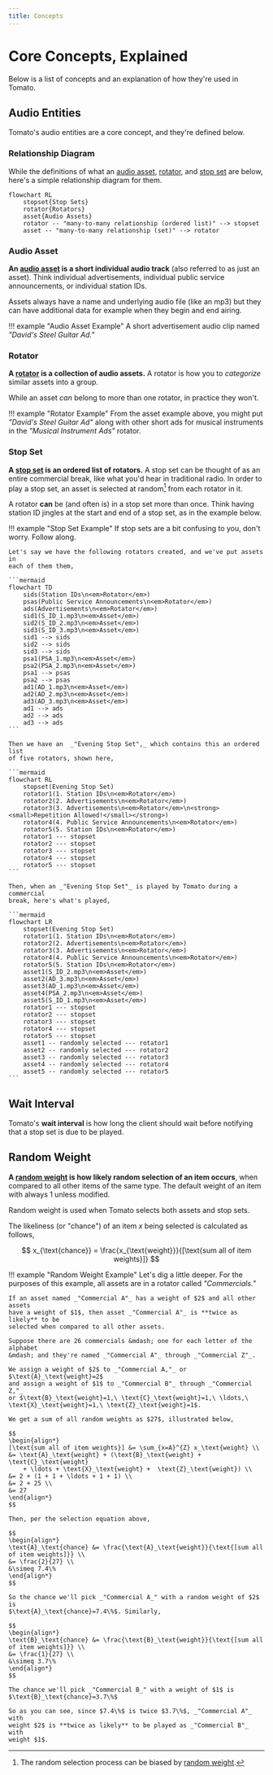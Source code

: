 ```yaml
---
title: Concepts
---
```


# Core Concepts, Explained

Below is a list of concepts and an explanation of how they're used in Tomato.


## Audio Entities

Tomato's audio entities are a core concept, and they're defined below.


### Relationship Diagram

While the definitions of what an [audio asset](#audio-asset), [rotator](#rotator),
and [stop set](#stop-set) are below, here's a simple relationship diagram for
them.

```mermaid
flowchart RL
    stopset{Stop Sets}
    rotator{Rotators}
    asset{Audio Assets}
    rotator -- "many-to-many relationship (ordered list)" --> stopset
    asset -- "many-to-many relationship (set)" --> rotator
```


### Audio Asset
**An <u>audio asset</u> is a short individual audio track** (also referred to as just
an asset). Think individual advertisements, individual public service
announcements, or individual station IDs.

Assets always have a name and underlying audio file (like an mp3) but they can
have additional data for example when they begin and end airing.

!!! example "Audio Asset Example"
    A short advertisement audio clip named _"David's Steel Guitar Ad."_

### Rotator
**A <u>rotator</u> is a collection of audio assets.** A rotator is how you to
_categorize_ similar assets into a group.

While an asset _can_ belong to more than one rotator, in practice they won't.

!!! example "Rotator Example"
    From the asset example above, you might put _"David's Steel Guitar Ad"_
    along with other short ads for musical instruments in the _"Musical
    Instrument Ads"_ rotator.

### Stop Set
**A <u>stop set</u> is an ordered list of rotators.** A stop set can be thought
of as an entire commercial break, like what you'd hear in traditional radio. In
order to play a stop set, an asset is selected at random[^1] from each rotator
in it.

A rotator **can** be (and often is) in a stop set more than once. Think having
station ID jingles at the start and end of a stop set, as in the example below.

!!! example "Stop Set Example"
    If stop sets are a bit confusing to you, don't worry. Follow along.

    Let's say we have the following rotators created, and we've put assets in
    each of them them,

    ```mermaid
    flowchart TD
        sids(Station IDs\n<em>Rotator</em>)
        psas(Public Service Announcements\n<em>Rotator</em>)
        ads(Advertisements\n<em>Rotator</em>)
        sid1(S_ID_1.mp3\n<em>Asset</em>)
        sid2(S_ID_2.mp3\n<em>Asset</em>)
        sid3(S_ID_3.mp3\n<em>Asset</em>)
        sid1 --> sids
        sid2 --> sids
        sid3 --> sids
        psa1(PSA_1.mp3\n<em>Asset</em>)
        psa2(PSA_2.mp3\n<em>Asset</em>)
        psa1 --> psas
        psa2 --> psas
        ad1(AD_1.mp3\n<em>Asset</em>)
        ad2(AD_2.mp3\n<em>Asset</em>)
        ad3(AD_3.mp3\n<em>Asset</em>)
        ad1 --> ads
        ad2 --> ads
        ad3 --> ads
    ```

    Then we have an  _"Evening Stop Set",_ which contains this an ordered list
    of five rotators, shown here,

    ```mermaid
    flowchart RL
        stopset(Evening Stop Set)
        rotator1(1. Station IDs\n<em>Rotator</em>)
        rotator2(2. Advertisements\n<em>Rotator</em>)
        rotator3(3. Advertisements\n<em>Rotator</em>\n<strong><small>Repetition Allowed!</small></strong>)
        rotator4(4. Public Service Announcements\n<em>Rotator</em>)
        rotator5(5. Station IDs\n<em>Rotator</em>)
        rotator1 --- stopset
        rotator2 --- stopset
        rotator3 --- stopset
        rotator4 --- stopset
        rotator5 --- stopset
    ```

    Then, when an _"Evening Stop Set"_ is played by Tomato during a commercial
    break, here's what's played,

    ```mermaid
    flowchart LR
        stopset(Evening Stop Set)
        rotator1(1. Station IDs\n<em>Rotator</em>)
        rotator2(2. Advertisements\n<em>Rotator</em>)
        rotator3(3. Advertisements\n<em>Rotator</em>)
        rotator4(4. Public Service Announcements\n<em>Rotator</em>)
        rotator5(5. Station IDs\n<em>Rotator</em>)
        asset1(S_ID_2.mp3\n<em>Asset</em>)
        asset2(AD_3.mp3\n<em>Asset</em>)
        asset3(AD_1.mp3\n<em>Asset</em>)
        asset4(PSA_2.mp3\n<em>Asset</em>)
        asset5(S_ID_1.mp3\n<em>Asset</em>)
        rotator1 --- stopset
        rotator2 --- stopset
        rotator3 --- stopset
        rotator4 --- stopset
        rotator5 --- stopset
        asset1 -- randomly selected --- rotator1
        asset2 -- randomly selected --- rotator2
        asset3 -- randomly selected --- rotator3
        asset4 -- randomly selected --- rotator4
        asset5 -- randomly selected --- rotator5
    ```


## Wait Interval

Tomato's **wait interval** is how long the client should wait before notifying
that a stop set is due to be played.


## Random Weight
**A <u>random weight</u> is how likely random selection of an item occurs**,
when compared to all other items of the same type. The default weight of an item
with always $1$ unless modified.

Random weight is used when Tomato selects both assets and stop sets.

The likeliness (or "chance") of an item $x$ being selected is calculated as follows,

$$
x_{\text{chance}} = \frac{x_{\text{weight}}}{[\text{sum all of item weights}]}
$$


!!! example "Random Weight Example"
    Let's dig a little deeper. For the purposes of this example, all assets are
    in a rotator called _"Commercials."_

    If an asset named _"Commercial A"_ has a weight of $2$ and all other assets
    have a weight of $1$, then asset _"Commercial A"_ is **twice as likely** to be
    selected when compared to all other assets.

    Suppose there are 26 commercials &mdash; one for each letter of the alphabet
    &mdash; and they're named _"Commercial A"_ through _"Commercial Z"_.

    We assign a weight of $2$ to _"Commercial A,"_ or $\text{A}_\text{weight}=2$
    and assign a weight of $1$ to _"Commercial B"_ through _"Commercial Z,"_
    or $\text{B}_\text{weight}=1,\ \text{C}_\text{weight}=1,\ \ldots,\ \text{X}_\text{weight}=1,\ \text{Z}_\text{weight}=1$.

    We get a sum of all random weights as $27$, illustrated below,

    $$
    \begin{align*}
    [\text{sum all of item weights}] &= \sum_{x=A}^{Z} x_\text{weight} \\
    &= \text{A}_\text{weight} + (\text{B}_\text{weight} + \text{C}_\text{weight}
        + \ldots + \text{X}_\text{weight} +  \text{Z}_\text{weight}) \\
    &= 2 + (1 + 1 + \ldots + 1 + 1) \\
    &= 2 + 25 \\
    &= 27
    \end{align*}
    $$

    Then, per the selection equation above,

    $$
    \begin{align*}
    \text{A}_\text{chance} &= \frac{\text{A}_\text{weight}}{\text{[sum all of item weights]}} \\
    &= \frac{2}{27} \\
    &\simeq 7.4\%
    \end{align*}
    $$

    So the chance we'll pick _"Commercial A_" with a random weight of $2$ is
    $\text{A}_\text{chance}=7.4\%$. Similarly,

    $$
    \begin{align*}
    \text{B}_\text{chance} &= \frac{\text{B}_\text{weight}}{\text{[sum all of item weights]}} \\
    &= \frac{1}{27} \\
    &\simeq 3.7\%
    \end{align*}
    $$

    The chance we'll pick _"Commercial B_" with a weight of $1$ is $\text{B}_\text{chance}=3.7\%$

    So as you can see, since $7.4\%$ is twice $3.7\%$, _"Commercial A"_ with
    weight $2$ is **twice as likely** to be played as _"Commercial B"_ with
    weight $1$.


[^1]: The random selection process can be biased by [random weight](#random-weight).
